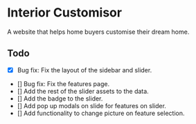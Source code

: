 # Interior Customisor

A website that helps home buyers customise their dream home.

## Todo

- [x] Bug fix: Fix the layout of the sidebar and slider.
- [] Bug fix: Fix the features page.
- [] Add the rest of the slider assets to the data.
- [] Add the badge to the slider.
- [] Add pop up modals on slide for features on slider.
- [] Add functionality to change picture on feature selection.
